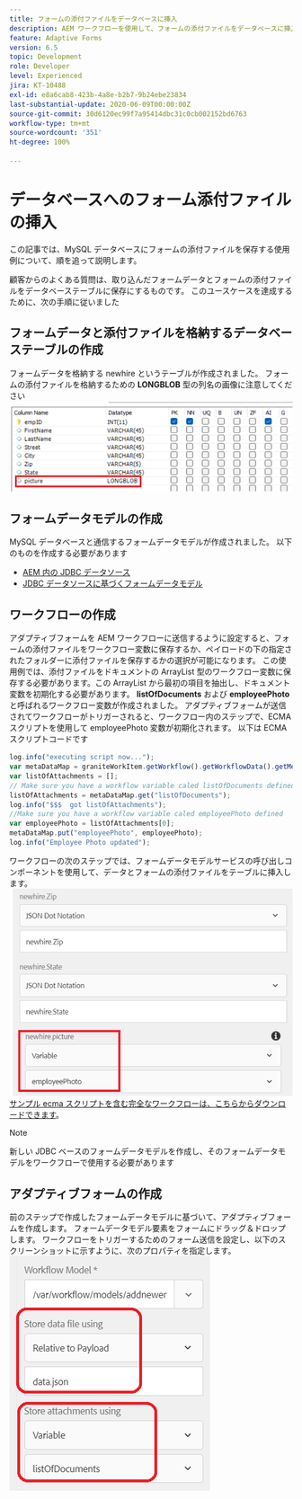 ```yaml
---
title: フォームの添付ファイルをデータベースに挿入
description: AEM ワークフローを使用して、フォームの添付ファイルをデータベースに挿入します。
feature: Adaptive Forms
version: 6.5
topic: Development
role: Developer
level: Experienced
jira: KT-10488
exl-id: e8a6cab8-423b-4a8e-b2b7-9b24ebe23834
last-substantial-update: 2020-06-09T00:00:00Z
source-git-commit: 30d6120ec99f7a95414dbc31c0cb002152bd6763
workflow-type: tm+mt
source-wordcount: '351'
ht-degree: 100%

---
```


# データベースへのフォーム添付ファイルの挿入

この記事では、MySQL データベースにフォームの添付ファイルを保存する使用例について、順を追って説明します。

顧客からのよくある質問は、取り込んだフォームデータとフォームの添付ファイルをデータベーステーブルに保存にするものです。
このユースケースを達成するために、次の手順に従いました

## フォームデータと添付ファイルを格納するデータベーステーブルの作成

フォームデータを格納する newhire というテーブルが作成されました。 フォームの添付ファイルを格納するための **LONGBLOB** 型の列名の画像に注意してください
![table-schema](assets/insert-picture-table.png)

## フォームデータモデルの作成

MySQL データベースと通信するフォームデータモデルが作成されました。 以下のものを作成する必要があります

* [AEM 内の JDBC データソース](./data-integration-technical-video-setup.md)
* [JDBC データソースに基づくフォームデータモデル](./jdbc-data-model-technical-video-use.md)

## ワークフローの作成

アダプティブフォームを AEM ワークフローに送信するように設定すると、フォームの添付ファイルをワークフロー変数に保存するか、ペイロードの下の指定されたフォルダーに添付ファイルを保存するかの選択が可能になります。 この使用例では、添付ファイルをドキュメントの ArrayList 型のワークフロー変数に保存する必要があります。この ArrayList から最初の項目を抽出し、ドキュメント変数を初期化する必要があります。 **listOfDocuments** および **employeePhoto** と呼ばれるワークフロー変数が作成されました。
アダプティブフォームが送信されてワークフローがトリガーされると、ワークフロー内のステップで、ECMA スクリプトを使用して employeePhoto 変数が初期化されます。 以下は ECMA スクリプトコードです

```javascript
log.info("executing script now...");
var metaDataMap = graniteWorkItem.getWorkflow().getWorkflowData().getMetaDataMap();
var listOfAttachments = [];
// Make sure you have a workflow variable caled listOfDocuments defined
listOfAttachments = metaDataMap.get("listOfDocuments");
log.info("$$$  got listOfAttachments");
//Make sure you have a workflow variable caled employeePhoto defined
var employeePhoto = listOfAttachments[0];
metaDataMap.put("employeePhoto", employeePhoto);
log.info("Employee Photo updated");
```

ワークフローの次のステップでは、フォームデータモデルサービスの呼び出しコンポーネントを使用して、データとフォームの添付ファイルをテーブルに挿入します。
![insert-pic](assets/fdm-insert-pic.png)
[サンプル ecma スクリプトを含む完全なワークフローは、こちらからダウンロードできます](assets/add-new-employee.zip)。

>[!NOTE]
> 新しい JDBC ベースのフォームデータモデルを作成し、そのフォームデータモデルをワークフローで使用する必要があります

## アダプティブフォームの作成

前のステップで作成したフォームデータモデルに基づいて、アダプティブフォームを作成します。 フォームデータモデル要素をフォームにドラッグ＆ドロップします。 ワークフローをトリガーするためのフォーム送信を設定し、以下のスクリーンショットに示すように、次のプロパティを指定します。
![form-attachments](assets/form-attachments.png)
